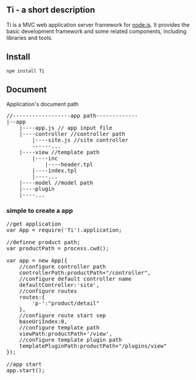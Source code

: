 ## Ti - a short description
Ti is a MVC web application server framework for [node.js](http://nodejs.org).
It provides the basic development framework and some related components, including libraries and tools. 

## Install
    npm install Ti
## Document

Application's document path
<pre>
//------------------app path-------------
|--app
    |----app.js // app input file
    |----controller //controller path
        |----site.js //site controller
        ------...
    |----view //template path
        |----inc
            |----header.tpl
        |----index.tpl
        |----...
    |----model //model path
    |----plugin
    |----...
</pre>
### simple to create a app

<pre>
//get application
var App = require('Ti').application;

//definne product path;
var productPath = process.cwd();

var app = new App({
	//configure controller path
	controllerPath:productPath+"/controller",
	//configure default controller name
	defaultController:'site',
	//configure routes 
	routes:{
		'p-':"product/detail"
	},
	//configure route start sep
	baseUriIndex:0,
	//configure template path
	viewPath:productPath+'/view',
	//configure template plugin path
	templatePluginPath:productPath+"/plugins/view"
});

//app start
app.start();
</pre>
